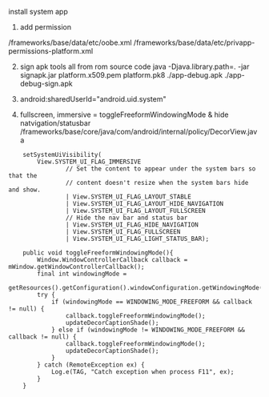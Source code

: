 install system app

1. add permission

/frameworks/base/data/etc/oobe.xml
/frameworks/base/data/etc/privapp-permissions-platform.xml

 <privapp-permissions package="com.android.oobe">
      <permission name="android.permission.ACCESS_CHECKIN_PROPERTIES"/>
        <permission name="android.permission.ACCESS_NOTIFICATIONS"/>
        <permission name="android.permission.BACKUP"/>
        <permission name="android.permission.BATTERY_STATS"/>
        <permission name="android.permission.BLUETOOTH_PRIVILEGED"/>
        <permission name="android.permission.CHANGE_APP_IDLE_STATE"/>
        <permission name="android.permission.CHANGE_CONFIGURATION"/>
        <permission name="android.permission.DELETE_PACKAGES"/>
        <permission name="android.permission.FORCE_STOP_PACKAGES"/>
        <permission name="android.permission.LOCAL_MAC_ADDRESS"/>
        <permission name="android.permission.LOG_COMPAT_CHANGE" />
        <permission name="android.permission.MANAGE_DEBUGGING"/>
        <permission name="android.permission.MANAGE_DEVICE_ADMINS"/>
        <permission name="android.permission.MANAGE_FINGERPRINT"/>
        <permission name="android.permission.MANAGE_USB"/>
        <permission name="android.permission.MANAGE_USERS"/>
        <permission name="android.permission.MANAGE_USER_OEM_UNLOCK_STATE" />
        <permission name="android.permission.MASTER_CLEAR"/>
        <permission name="android.permission.MEDIA_CONTENT_CONTROL"/>
        <permission name="android.permission.MODIFY_PHONE_STATE"/>
        <permission name="android.permission.MOUNT_UNMOUNT_FILESYSTEMS"/>
        <permission name="android.permission.MOVE_PACKAGE"/>
        <permission name="android.permission.OVERRIDE_COMPAT_CHANGE_CONFIG" />
        <permission name="android.permission.OVERRIDE_WIFI_CONFIG"/>
        <permission name="android.permission.PACKAGE_USAGE_STATS"/>
        <permission name="android.permission.READ_COMPAT_CHANGE_CONFIG" />
        <permission name="android.permission.READ_PRIVILEGED_PHONE_STATE"/>
        <permission name="android.permission.READ_SEARCH_INDEXABLES"/>
        <permission name="android.permission.REBOOT"/>
        <permission name="android.permission.STATUS_BAR"/>
        <permission name="android.permission.SUGGEST_MANUAL_TIME_AND_ZONE"/>
        <permission name="android.permission.TETHER_PRIVILEGED"/>
        <permission name="android.permission.USE_RESERVED_DISK"/>
        <permission name="android.permission.USER_ACTIVITY"/>
        <permission name="android.permission.WRITE_APN_SETTINGS"/>
        <permission name="android.permission.WRITE_MEDIA_STORAGE"/>
        <permission name="android.permission.MANAGE_EXTERNAL_STORAGE"/>
        <permission name="android.permission.WRITE_SECURE_SETTINGS"/>
        <permission name="android.permission.CONTROL_DISPLAY_COLOR_TRANSFORMS" />
        <permission name="android.permission.INSTALL_DYNAMIC_SYSTEM"/>
        <permission name="android.permission.READ_DREAM_STATE"/>
        <permission name="android.permission.READ_DREAM_SUPPRESSION"/>
        <permission name="android.permission.CHANGE_COMPONENT_ENABLED_STATE"/>
        <permission name="android.permission.SET_TIME"/>
        <permission name="android.permission.SET_TIME_ZONE"/>
        <permission name="android.permission.INTERACT_ACROSS_USERS" />
    </privapp-permissions>


2. sign apk 
tools all from rom source code
java -Djava.library.path=. -jar signapk.jar platform.x509.pem platform.pk8 ./app-debug.apk ./app-debug-sign.apk

3. android:sharedUserId="android.uid.system"

4. fullscreen, immersive = toggleFreeformWindowingMode & hide natvigation/statusbar
/frameworks/base/core/java/com/android/internal/policy/DecorView.java
```
    setSystemUiVisibility(
        View.SYSTEM_UI_FLAG_IMMERSIVE
                // Set the content to appear under the system bars so that the
                // content doesn't resize when the system bars hide and show.
                | View.SYSTEM_UI_FLAG_LAYOUT_STABLE
                | View.SYSTEM_UI_FLAG_LAYOUT_HIDE_NAVIGATION
                | View.SYSTEM_UI_FLAG_LAYOUT_FULLSCREEN
                // Hide the nav bar and status bar
                | View.SYSTEM_UI_FLAG_HIDE_NAVIGATION
                | View.SYSTEM_UI_FLAG_FULLSCREEN
                | View.SYSTEM_UI_FLAG_LIGHT_STATUS_BAR);
```

```
    public void toggleFreeformWindowingMode(){
        Window.WindowControllerCallback callback = mWindow.getWindowControllerCallback();
        final int windowingMode =
                getResources().getConfiguration().windowConfiguration.getWindowingMode();
        try {
            if (windowingMode == WINDOWING_MODE_FREEFORM && callback != null) {
                callback.toggleFreeformWindowingMode();
                updateDecorCaptionShade();
            } else if (windowingMode != WINDOWING_MODE_FREEFORM && callback != null) {
                callback.toggleFreeformWindowingMode();
                updateDecorCaptionShade();
            }
        } catch (RemoteException ex) {
            Log.e(TAG, "Catch exception when process F11", ex);
        }
    }
```